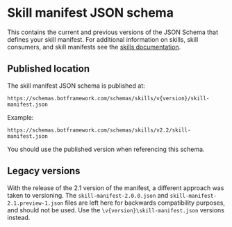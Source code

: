 # Skill manifest JSON schema

This contains the current and previous versions of the JSON Schema that defines your skill manifest. For additional information on skills, skill consumers, and skill manifests see the [skills documentation](https://docs.microsoft.com/azure/bot-service/skills-conceptual?view=azure-bot-service-4.0).

## Published location

The skill manifest JSON schema is published at:

`https://schemas.botframework.com/schemas/skills/v{version}/skill-manifest.json`

Example:

`https://schemas.botframework.com/schemas/skills/v2.2/skill-manifest.json`

You should use the published version when referencing this schema.

## Legacy versions

With the release of the 2.1 version of the manifest, a different approach was taken to versioning. The `skill-manifest-2.0.0.json` and `skill-manifest-2.1.preview-1.json` files are left here for backwards compatibility purposes, and should not be used. Use the `\v{version}\skill-manifest.json` versions instead.
